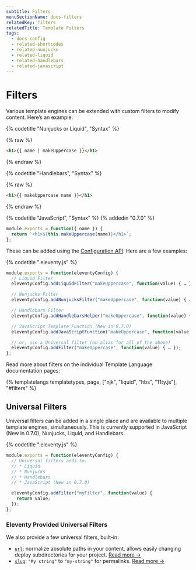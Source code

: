 ```yaml
---
subtitle: Filters
menuSectionName: docs-filters
relatedKey: filters
relatedTitle: Template Filters
tags:
  - docs-config
  - related-shortcodes
  - related-nunjucks
  - related-liquid
  - related-handlebars
  - related-javascript
---
```


# Filters

Various template engines can be extended with custom filters to modify content. Here’s an example:

{% codetitle "Nunjucks or Liquid", "Syntax" %}

{% raw %}

```html
<h1>{{ name | makeUppercase }}</h1>
```

{% endraw %}

{% codetitle "Handlebars", "Syntax" %}

{% raw %}

```html
<h1>{{ makeUppercase name }}</h1>
```

{% endraw %}

{% codetitle "JavaScript", "Syntax" %}
{% addedin "0.7.0" %}

```js
module.exports = function({ name }) {
  return `<h1>${this.makeUppercase(name)}</h1>`;
};
```

These can be added using the [Configuration API](/docs/config/#using-the-configuration-api). Here are a few examples:

{% codetitle ".eleventy.js" %}

```js
module.exports = function(eleventyConfig) {
  // Liquid Filter
  eleventyConfig.addLiquidFilter("makeUppercase", function(value) { … });

  // Nunjucks Filter
  eleventyConfig.addNunjucksFilter("makeUppercase", function(value) { … });

  // Handlebars Filter
  eleventyConfig.addHandlebarsHelper("makeUppercase", function(value) { … });

  // JavaScript Template Function (New in 0.7.0)
  eleventyConfig.addJavaScriptFunction("makeUppercase", function(value) { … });

  // or, use a Universal filter (an alias for all of the above)
  eleventyConfig.addFilter("makeUppercase", function(value) { … });
};
```

Read more about filters on the individual Template Language documentation pages:

{% templatelangs templatetypes, page, ["njk", "liquid", "hbs", "11ty.js"], "#filters" %}

## Universal Filters

Universal filters can be added in a single place and are available to multiple template engines, simultaneously. This is currently supported in JavaScript (New in 0.7.0), Nunjucks, Liquid, and Handlebars.

{% codetitle ".eleventy.js" %}

```js
module.exports = function(eleventyConfig) {
  // Universal filters adds to:
  // * Liquid
  // * Nunjucks
  // * Handlebars
  // * JavaScript (New in 0.7.0)

  eleventyConfig.addFilter("myFilter", function(value) {
    return value;
  });
};
```

### Eleventy Provided Universal Filters

We also provide a few universal filters, built-in:

- [`url`](/docs/filters/url/): normalize absolute paths in your content, allows easily changing deploy subdirectories for your project. [Read more →](/docs/filters/url/)
- [`slug`](/docs/filters/slug/): `"My string"` to `"my-string"` for permalinks. [Read more →](/docs/filters/slug/)
